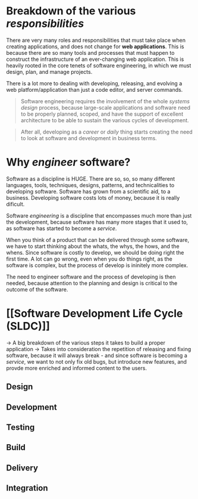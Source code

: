 # Breakdown of the various *responsibilities*
There are very many roles and responsibilities that must take place when creating applications, and does not change for **web applications**. This is because there are so many tools and processes that must happen to construct the infrastructure of an ever-changing web application. This is heavily rooted in the core tenets of software engineering, in which we must design, plan, and manage projects.

There is a lot more to dealing with developing, releasing, and evolving a web platform/application than just a code editor, and server commands.

> Software engineering requires the involvement of the whole *systems design* process, because large-scale applications and software need to be properly planned, scoped, and have the support of excellent architecture to be able to sustain the various cycles of development.

> After all, developing as a *career* or *daily* thing starts creating the need to look at software and development in business terms.


# Why *engineer* software?
Software as a discipline is HUGE. There are so, so, so many different languages, tools, techniques, designs, patterns, and technicalities to developing software. Software has grown from a scientific aid, to a business. Developing software costs lots of money, because it is really dificult.

Software *engineering* is a discipline that encompasses much more than just the development, because software has many more stages that it used to, as software has started to become a *service*. 

When you think of a product that can be delivered through some software, we have to start thinking about the whats, the whys, the hows, and the whens. Since software is costly to develop, we should be doing right the first time. A lot can go wrong, even when you do things right, as the software is complex, but the process of develop is ininitely more complex.

The need to engineer software and the process of developing is then needed, because attention to the planning and design is critical to the outcome of the software.

# [[Software Development Life Cycle (SLDC)]]
-> A big breakdown of the various steps it takes to build a proper application
-> Takes into consideration the repetition of releasing and fixing software, because it will always break
	- and since software is becoming a *service*, we want to not only fix old bugs, but introduce new features, and provde more enriched and informed content to the users.

## Design

## Development

## Testing

## Build

## Delivery

## Integration